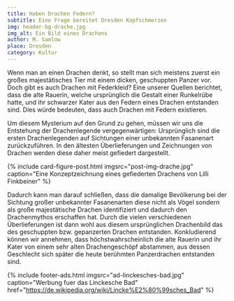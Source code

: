 ```yaml
---
title: Haben Drachen Federn?
subtitle: Eine Frage bereitet Dresden Kopfschmerzen
img: header-bg-drache.jpg
img_alt: Ein Bild eines Drachens
author: M. Samlow
place: Dresden
category: Kultur
---
```


Wenn man an einen Drachen denkt, so stellt man sich meistens zuerst ein großes majestätisches Tier mit einem dicken, geschuppten Panzer vor. Doch gibt es auch Drachen mit Federkleid? Eine unserer Quellen berichtet, dass die alte Rauerin, welche ursprünglich die Gestalt einer Runkelrübe hatte, und ihr schwarzer Kater aus den Federn eines Drachen entstanden sind. Dies würde bedeuten, dass auch Drachen mit Federn existieren. 

Um diesem Mysterium auf den Grund zu gehen, müssen wir uns die Entstehung der Drachenlegende vergegenwärtigen: Ursprünglich sind die ersten Drachenlegenden auf Sichtungen einer unbekannten Fasanenart zurückzuführen. In den ältesten Überlieferungen und Zeichnungen von Drachen werden diese daher meist gefiedert dargestellt. 

{% include card-figure-post.html
  imgsrc="post-img-drache.jpg"
  caption="Eine Konzeptzeichnung eines gefiederten Drachens von Lilli Finkbeiner"
 %}

Dadurch kann man darauf schließen, dass die damalige Bevölkerung bei der Sichtung großer unbekannter Fasanenarten diese nicht als Vögel sondern als große majestätische Drachen identifiziert und dadurch den Drachenmythos erschaffen hat. Durch die vielen verschiedenen Überlieferungen ist dann wohl aus diesem ursprünglichen Drachenbild das des geschuppten bzw. gepanzerten Drachen entstanden. Konkludierend können wir annehmen, dass höchstwahrscheinlich die alte Rauerin und ihr Kater von einem sehr alten Drachengeschöpf abstammen, aus dessen Geschlecht sich später die heute berühmten Panzerdrachen entstanden sind.

{% include footer-ads.html 
  imgsrc="ad-linckesches-bad.jpg"
  caption="Werbung fuer das Linckesche Bad"
  href="https://de.wikipedia.org/wiki/Lincke%E2%80%99sches_Bad"
%}